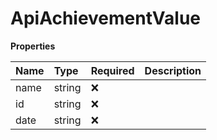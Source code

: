 # ApiAchievementValue

**Properties**

| Name | Type   | Required | Description |
| :--- | :----- | :------- | :---------- |
| name | string | ❌       |             |
| id   | string | ❌       |             |
| date | string | ❌       |             |

<!-- This file was generated by liblab | https://liblab.com/ -->
